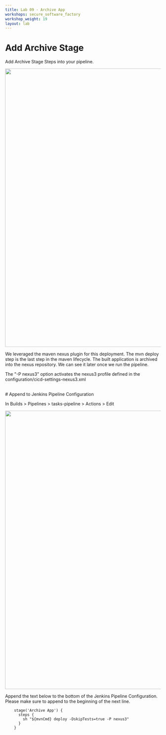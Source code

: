 ```yaml
---
title: Lab 09 - Archive App
workshops: secure_software_factory
workshop_weight: 19
layout: lab
---
```


# Add Archive Stage

Add Archive Stage Steps into your pipeline.

<img src="../images/pipeline_nexus.png" width="900" />

We leveraged the maven nexus plugin for this deployment.  The mvn deploy step is the last step in the maven lifecycle.  The built application is archived into the nexus repository.  We can see it later once we run the pipeline.

The "-P nexus3" option activates the nexus3 profile defined in the configuration/cicd-settings-nexus3.xml

<br>
# Append to Jenkins Pipeline Configuration

In Builds > Pipelines > tasks-pipeline > Actions > Edit

<img src="../images/pipeline_actions_edit.png" width="900" />

Append the text below to the bottom of the Jenkins Pipeline Configuration.  Please make sure to append to the beginning of the next line.  

```
    stage('Archive App') {
      steps {
        sh "${mvnCmd} deploy -DskipTests=true -P nexus3"
      }
    }
```
